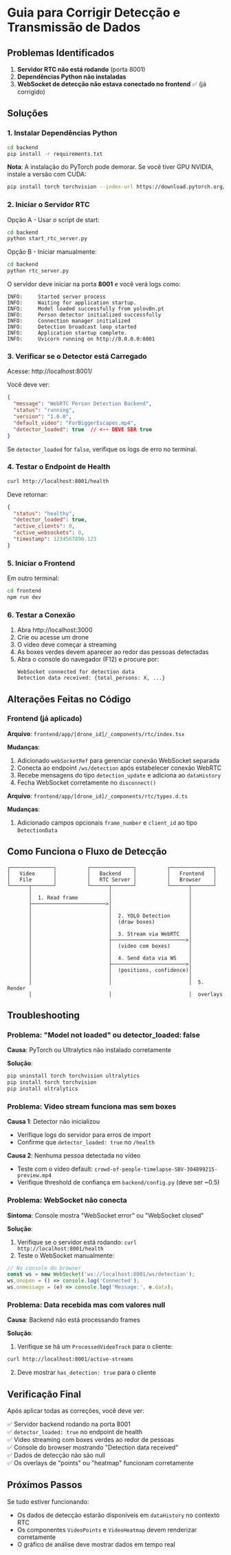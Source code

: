 # Guia para Corrigir Detecção e Transmissão de Dados

## Problemas Identificados

1. **Servidor RTC não está rodando** (porta 8001)
2. **Dependências Python não instaladas**
3. **WebSocket de detecção não estava conectado no frontend** ✅ (já corrigido)

## Soluções

### 1. Instalar Dependências Python

```bash
cd backend
pip install -r requirements.txt
```

**Nota**: A instalação do PyTorch pode demorar. Se você tiver GPU NVIDIA, instale a versão com CUDA:
```bash
pip install torch torchvision --index-url https://download.pytorch.org/whl/cu118
```

### 2. Iniciar o Servidor RTC

Opção A - Usar o script de start:
```bash
cd backend
python start_rtc_server.py
```

Opção B - Iniciar manualmente:
```bash
cd backend
python rtc_server.py
```

O servidor deve iniciar na porta **8001** e você verá logs como:
```
INFO:     Started server process
INFO:     Waiting for application startup.
INFO:     Model loaded successfully from yolov8n.pt
INFO:     Person detector initialized successfully
INFO:     Connection manager initialized
INFO:     Detection broadcast loop started
INFO:     Application startup complete.
INFO:     Uvicorn running on http://0.0.0.0:8001
```

### 3. Verificar se o Detector está Carregado

Acesse: http://localhost:8001/

Você deve ver:
```json
{
  "message": "WebRTC Person Detection Backend",
  "status": "running",
  "version": "1.0.0",
  "default_video": "ForBiggerEscapes.mp4",
  "detector_loaded": true  // <-- DEVE SER true
}
```

Se `detector_loaded` for `false`, verifique os logs de erro no terminal.

### 4. Testar o Endpoint de Health

```bash
curl http://localhost:8001/health
```

Deve retornar:
```json
{
  "status": "healthy",
  "detector_loaded": true,
  "active_clients": 0,
  "active_websockets": 0,
  "timestamp": 1234567890.123
}
```

### 5. Iniciar o Frontend

Em outro terminal:
```bash
cd frontend
npm run dev
```

### 6. Testar a Conexão

1. Abra http://localhost:3000
2. Crie ou acesse um drone
3. O vídeo deve começar a streaming
4. As boxes verdes devem aparecer ao redor das pessoas detectadas
5. Abra o console do navegador (F12) e procure por:
   ```
   WebSocket connected for detection data
   Detection data received: {total_persons: X, ...}
   ```

## Alterações Feitas no Código

### Frontend (já aplicado)

**Arquivo**: `frontend/app/[drone_id]/_components/rtc/index.tsx`

**Mudanças**:
1. Adicionado `webSocketRef` para gerenciar conexão WebSocket separada
2. Conecta ao endpoint `/ws/detection` após estabelecer conexão WebRTC
3. Recebe mensagens do tipo `detection_update` e adiciona ao `dataHistory`
4. Fecha WebSocket corretamente no `disconnect()`

**Arquivo**: `frontend/app/[drone_id]/_components/rtc/types.d.ts`

**Mudanças**:
1. Adicionado campos opcionais `frame_number` e `client_id` ao tipo `DetectionData`

## Como Funciona o Fluxo de Detecção

```
┌──────────────┐          ┌──────────────┐          ┌──────────────┐
│   Video      │          │   Backend    │          │   Frontend   │
│   File       │          │   RTC Server │          │   Browser    │
└──────┬───────┘          └──────┬───────┘          └──────┬───────┘
       │                         │                         │
       │  1. Read frame          │                         │
       ├────────────────────────>│                         │
       │                         │                         │
       │                         │  2. YOLO Detection      │
       │                         │  (draw boxes)           │
       │                         │                         │
       │                         │  3. Stream via WebRTC   │
       │                         ├────────────────────────>│
       │                         │  (video com boxes)      │
       │                         │                         │
       │                         │  4. Send data via WS    │
       │                         ├────────────────────────>│
       │                         │  (positions, confidence)│
       │                         │                         │
       │                         │                         │  5. Render
       │                         │                         │  overlays
```

## Troubleshooting

### Problema: "Model not loaded" ou detector_loaded: false

**Causa**: PyTorch ou Ultralytics não instalado corretamente

**Solução**:
```bash
pip uninstall torch torchvision ultralytics
pip install torch torchvision
pip install ultralytics
```

### Problema: Video stream funciona mas sem boxes

**Causa 1**: Detector não inicializou
- Verifique logs do servidor para erros de import
- Confirme que `detector_loaded: true` no `/health`

**Causa 2**: Nenhuma pessoa detectada no vídeo
- Teste com o vídeo default: `crowd-of-people-timelapse-SBV-304899215-preview.mp4`
- Verifique threshold de confiança em `backend/config.py` (deve ser ~0.5)

### Problema: WebSocket não conecta

**Sintoma**: Console mostra "WebSocket error" ou "WebSocket closed"

**Solução**:
1. Verifique se o servidor está rodando: `curl http://localhost:8001/health`
2. Teste o WebSocket manualmente:
```javascript
// No console do browser
const ws = new WebSocket('ws://localhost:8001/ws/detection');
ws.onopen = () => console.log('Connected');
ws.onmessage = (e) => console.log('Message:', e.data);
```

### Problema: Data recebida mas com valores null

**Causa**: Backend não está processando frames

**Solução**:
1. Verifique se há um `ProcessedVideoTrack` para o cliente:
```bash
curl http://localhost:8001/active-streams
```

2. Deve mostrar `has_detection: true` para o cliente

## Verificação Final

Após aplicar todas as correções, você deve ver:

✅ Servidor backend rodando na porta 8001  
✅ `detector_loaded: true` no endpoint de health  
✅ Video streaming com boxes verdes ao redor de pessoas  
✅ Console do browser mostrando "Detection data received"  
✅ Dados de detecção não são null  
✅ Os overlays de "points" ou "heatmap" funcionam corretamente  

## Próximos Passos

Se tudo estiver funcionando:
- Os dados de detecção estarão disponíveis em `dataHistory` no contexto RTC
- Os componentes `VideoPoints` e `VideoHeatmap` devem renderizar corretamente
- O gráfico de análise deve mostrar dados em tempo real
